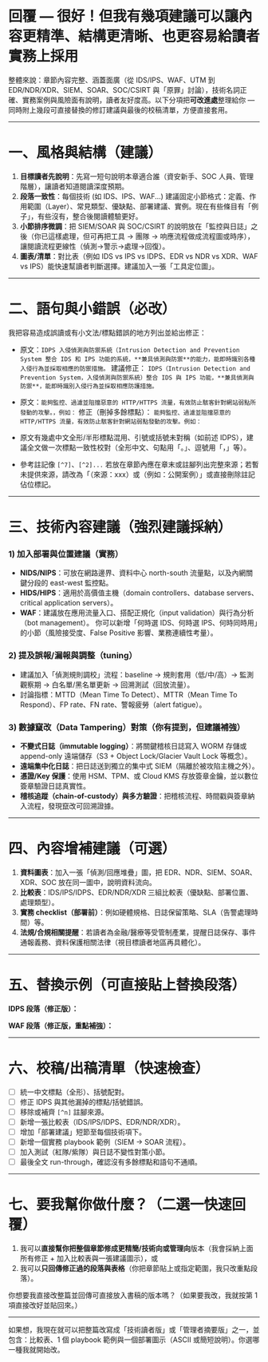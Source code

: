 # 回覆 — 很好！但我有幾項建議可以讓內容更精準、結構更清晰、也更容易給讀者實務上採用

整體來說：章節內容完整、涵蓋面廣（從 IDS/IPS、WAF、UTM 到 EDR/NDR/XDR、SIEM、SOAR、SOC/CSIRT 與「原罪」討論），技術名詞正確、實務案例與風險面有說明，讀者友好度高。以下分項把**可改進處**整理給你 — 同時附上幾段可直接替換的修訂建議與最後的校稿清單，方便直接套用。

---

# 一、風格與結構（建議）

1. **目標讀者先說明**：先寫一短句說明本章適合誰（資安新手、SOC 人員、管理階層），讓讀者知道閱讀深度預期。
2. **段落一致性**：每個技術 (如 IDS、IPS、WAF...) 建議固定小節格式：定義、作用範圍（Layer）、常見類型、優缺點、部署建議、實例。現在有些條目有「例子」，有些沒有，整合後閱讀體驗更好。
3. **小節排序微調**：把 SIEM/SOAR 與 SOC/CSIRT 的說明放在「監控與日誌」之後（你已這樣處理，但可再把工具 → 團隊 → 响應流程做成流程圖或時序），讓閱讀流程更線性（偵測→警示→處理→回復）。
4. **圖表/清單**：對比表（例如 IDS vs IPS vs IDPS、EDR vs NDR vs XDR、WAF vs IPS）能快速幫讀者判斷選擇。建議加入一張「工具定位圖」。

---

# 二、語句與小錯誤（必改）

我把容易造成誤讀或有小文法/標點錯誤的地方列出並給出修正：

* 原文：`IDPS 入侵偵測與防禦系統（Intrusion Detection and Prevention System 整合 IDS 和 IPS 功能的系統，**兼具偵測與防禦**的能力，能即時識別各種入侵行為並採取相應的防禦措施。`
  建議修正：
  `IDPS（Intrusion Detection and Prevention System，入侵偵測與防禦系統）整合 IDS 與 IPS 功能，**兼具偵測與防禦**，能即時識別入侵行為並採取相應防護措施。`

* 原文：`能夠監控、過濾並阻擋惡意的 HTTP/HTTPS 流量，有效防止駭客針對網站弱點所發動的攻擊。，例如：`
  修正（刪掉多餘標點）：
  `能夠監控、過濾並阻擋惡意的 HTTP/HTTPS 流量，有效防止駭客針對網站弱點發動的攻擊。例如：`

* 原文有幾處中文全形/半形標點混用、引號或括號未對稱（如前述 IDPS），建議全文做一次標點一致性校對（全形中文、句點用「。」、逗號用「，」等）。

* 參考註記像 `[^7]`、`[^2]...` 若放在章節內應在章末或註腳列出完整來源；若暫未提供來源，請改為「（來源：xxx）或（例如：公開案例）」或直接刪除註記佔位標記。

---

# 三、技術內容建議（強烈建議採納）

### 1) 加入部署與位置建議（實務）

* **NIDS/NIPS**：可放在網路邊界、資料中心 north-south 流量點，以及內網關鍵分段的 east-west 監控點。
* **HIDS/HIPS**：適用於高價值主機（domain controllers、database servers、critical application servers）。
* **WAF**：建議放在應用流量入口、搭配正規化（input validation）與行為分析（bot management）。
  你可以新增「何時選 IDS、何時選 IPS、何時同時用」的小節（風險接受度、False Positive 影響、業務連續性考量）。

### 2) 提及誤報/漏報與調整（tuning）

* 建議加入「偵測規則調校」流程：baseline → 規則套用（低/中/高）→ 監測觀察期 → 白名單/黑名單更新 → 回溯測試（回放流量）。
* 討論指標：MTTD（Mean Time To Detect）、MTTR（Mean Time To Respond）、FP rate、FN rate、警報疲勞（alert fatigue）。

### 3) 數據竄改（Data Tampering）對策（你有提到，但建議補強）

* **不變式日誌（immutable logging）**：將關鍵稽核日誌寫入 WORM 存儲或 append-only 遠端儲存（S3 + Object Lock/Glacier Vault Lock 等概念）。
* **遠端集中化日誌**：把日誌送到獨立的集中式 SIEM（隔離於被攻陷主機之外）。
* **憑證/Key 保護**：使用 HSM、TPM、或 Cloud KMS 存放簽章金鑰，並以數位簽章驗證日誌真實性。
* **稽核追蹤（chain-of-custody）與多方驗證**：把稽核流程、時間戳與簽章納入流程，發現竄改可回溯證據。



---

# 四、內容增補建議（可選）

1. **資料圖表**：加入一張「偵測/回應堆疊」圖，把 EDR、NDR、SIEM、SOAR、XDR、SOC 放在同一圖中，說明資料流向。
2. **比較表**：IDS/IPS/IDPS、EDR/NDR/XDR 三組比較表（優缺點、部署位置、處理類型）。
3. **實務 checklist（部署前）**：例如硬體規格、日誌保留策略、SLA（告警處理時間）等。
4. **法規/合規相關提醒**：若讀者為金融/醫療等受管制產業，提醒日誌保存、事件通報義務、資料保護相關法律（視目標讀者地區再具體化）。

---

# 五、替換示例（可直接貼上替換段落）

**IDPS 段落（修正版）：**



**WAF 段落（修正版，重點補強）：**



---

# 六、校稿/出稿清單（快速檢查）

* [ ] 統一中文標點（全形）、括號配對。
* [ ] 修正 IDPS 與其他漏掉的標點/括號錯誤。
* [ ] 移除或補齊 `[^n]` 註腳來源。
* [ ] 新增一張比較表（IDS/IPS/IDPS、EDR/NDR/XDR）。
* [ ] 增加「部署建議」短節至每個技術項下。
* [ ] 新增一個實務 playbook 範例（SIEM → SOAR 流程）。
* [ ] 加入測試（紅隊/紫隊）與日誌不變性對策小節。
* [ ] 最後全文 run-through，確認沒有多餘標點和語句不通順。

---

# 七、要我幫你做什麼？（二選一快速回覆）

1. 我可以**直接幫你把整個章節修成更精簡/技術向或管理向**版本（我會採納上面所有修正 + 加入比較表與一張建議圖示），或
2. 我可以**只回傳修正過的段落與表格**（你把章節貼上或指定範圍，我只改重點段落）。

你想要我直接改整篇並回傳可直接放入書稿的版本嗎？（如果要我改，我就按第 1 項直接改好並貼回來。）

---

如果想，我現在就可以把整篇改寫成「技術讀者版」或「管理者摘要版」之一，並包含：比較表、1 個 playbook 範例與一個部署圖示（ASCII 或簡短說明）。你選哪一種我就開始改。

